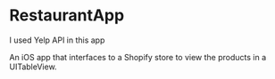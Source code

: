 # RestaurantApp
I used Yelp API in this app

An iOS app that interfaces to a Shopify store to view the products in a UITableView.
